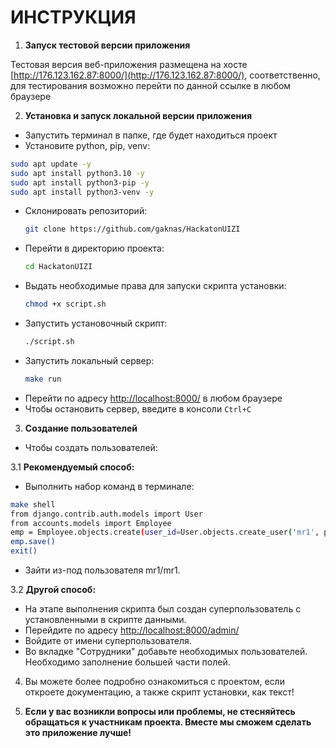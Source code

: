 # ИНСТРУКЦИЯ

1. **Запуск тестовой версии приложения**

Тестовая версия веб-приложения размещена на хосте [http://176.123.162.87:8000/](http://176.123.162.87:8000/),
соответственно, для тестирования возможно перейти по данной ссылке в любом браузере

2. **Установка и запуск локальной версии приложения**
- Запустить терминал в папке, где будет находиться проект
- Установите python, pip, venv:
```bash
sudo apt update -y
sudo apt install python3.10 -y
sudo apt install python3-pip -y
sudo apt install python3-venv -y
```
  
- Склонировать репозиторий:
  ```bash
  git clone https://github.com/gaknas/HackatonUIZI
  ```
- Перейти в директорию проекта:
  ```bash
  cd HackatonUIZI
  ```
- Выдать необходимые права для запуски скрипта установки: 
  ```bash
  chmod +x script.sh
  ```
- Запустить установочный скрипт:
  ```bash
  ./script.sh
  ```
- Запустить локальный сервер:
  ```bash
  make run
  ```
- Перейти по адресу [http://localhost:8000/](http://localhost:8000/) в любом браузере
- Чтобы остановить сервер, введите в консоли `Ctrl+C`

3. **Создание пользователей**
- Чтобы создать пользователей:


3.1 **Рекомендуемый способ:**
- Выполнить набор команд в терминале:
```bash
make shell
from django.contrib.auth.models import User
from accounts.models import Employee
emp = Employee.objects.create(user_id=User.objects.create_user('mr1', password='mr1').pk, role=3)
emp.save()
exit()
```

- Зайти из-под пользователя mr1/mr1.


3.2 **Другой способ:**
- На этапе выполнения скрипта был создан суперпользователь с установленными в скрипте данными.
- Перейдите по адресу [http://localhost:8000/admin/](http://localhost:8000/admin/)
- Войдите от имени суперпользователя.
- Во вкладке "Сотрудники" добавьте необходимых пользователей. Необходимо заполнение большей части полей.

4. Вы можете более подробно ознакомиться с проектом, если откроете документацию, а также скрипт установки, как текст!
  
5. **Если у вас возникли вопросы или проблемы, не стесняйтесь обращаться к участникам проекта. Вместе мы сможем сделать это приложение лучше!**
